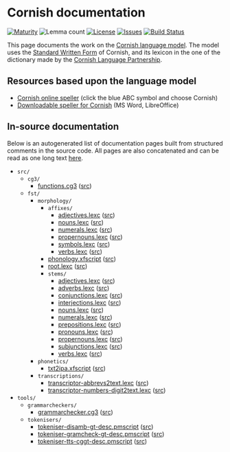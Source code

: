 # Cornish documentation

[![Maturity](https://img.shields.io/endpoint?url=https%3A%2F%2Fraw.githubusercontent.com%2Fgiellalt%2Flang-cor%2Fgh-pages%2Fmaturity.json)](https://giellalt.github.io/MaturityClassification.html)
![Lemma count](https://img.shields.io/endpoint?url=https%3A%2F%2Fraw.githubusercontent.com%2Fgiellalt%2Flang-cor%2Fgh-pages%2Flemmacount.json)
[![License](https://img.shields.io/github/license/giellalt/lang-cor)](https://github.com/giellalt/lang-cor/blob/main/LICENSE)
[![Issues](https://img.shields.io/github/issues/giellalt/lang-cor)](https://github.com/giellalt/lang-cor/issues)
[![Build Status](https://divvun-tc.giellalt.org/api/github/v1/repository/giellalt/lang-cor/main/badge.svg)](https://github.com/giellalt/lang-cor/actions)

This page documents the work on the [Cornish language model](https://github.com/giellalt/lang-cor). The model uses the [Standard Written Form](https://en.wikipedia.org/wiki/Standard_Written_Form) of Cornish, and its lexicon in the one of the dictionary made by the [Cornish Language Partnership](https://en.wikipedia.org/wiki/Cornish_Language_Partnership).

## Resources based upon the language model

* [Cornish online speller](https://divvun.org/proofing/online-speller.html) (click the blue ABC symbol and choose Cornish)
* [Downloadable speller for Cornish](https://divvun.org/proofing/proofing.html) (MS Word, LibreOffice)

## In-source documentation

Below is an autogenerated list of documentation pages built from structured comments in the source code. All pages are also concatenated and can be read as one long text [here](cor.md).

* `src/`
    * `cg3/`
        * [functions.cg3](src-cg3-functions.cg3.html) ([src](https://github.com/giellalt/lang-cor/blob/main/src/cg3/functions.cg3))
    * `fst/`
        * `morphology/`
            * `affixes/`
                * [adjectives.lexc](src-fst-morphology-affixes-adjectives.lexc.html) ([src](https://github.com/giellalt/lang-cor/blob/main/src/fst/morphology/affixes/adjectives.lexc))
                * [nouns.lexc](src-fst-morphology-affixes-nouns.lexc.html) ([src](https://github.com/giellalt/lang-cor/blob/main/src/fst/morphology/affixes/nouns.lexc))
                * [numerals.lexc](src-fst-morphology-affixes-numerals.lexc.html) ([src](https://github.com/giellalt/lang-cor/blob/main/src/fst/morphology/affixes/numerals.lexc))
                * [propernouns.lexc](src-fst-morphology-affixes-propernouns.lexc.html) ([src](https://github.com/giellalt/lang-cor/blob/main/src/fst/morphology/affixes/propernouns.lexc))
                * [symbols.lexc](src-fst-morphology-affixes-symbols.lexc.html) ([src](https://github.com/giellalt/lang-cor/blob/main/src/fst/morphology/affixes/symbols.lexc))
                * [verbs.lexc](src-fst-morphology-affixes-verbs.lexc.html) ([src](https://github.com/giellalt/lang-cor/blob/main/src/fst/morphology/affixes/verbs.lexc))
            * [phonology.xfscript](src-fst-morphology-phonology.xfscript.html) ([src](https://github.com/giellalt/lang-cor/blob/main/src/fst/morphology/phonology.xfscript))
            * [root.lexc](src-fst-morphology-root.lexc.html) ([src](https://github.com/giellalt/lang-cor/blob/main/src/fst/morphology/root.lexc))
            * `stems/`
                * [adjectives.lexc](src-fst-morphology-stems-adjectives.lexc.html) ([src](https://github.com/giellalt/lang-cor/blob/main/src/fst/morphology/stems/adjectives.lexc))
                * [adverbs.lexc](src-fst-morphology-stems-adverbs.lexc.html) ([src](https://github.com/giellalt/lang-cor/blob/main/src/fst/morphology/stems/adverbs.lexc))
                * [conjunctions.lexc](src-fst-morphology-stems-conjunctions.lexc.html) ([src](https://github.com/giellalt/lang-cor/blob/main/src/fst/morphology/stems/conjunctions.lexc))
                * [interjections.lexc](src-fst-morphology-stems-interjections.lexc.html) ([src](https://github.com/giellalt/lang-cor/blob/main/src/fst/morphology/stems/interjections.lexc))
                * [nouns.lexc](src-fst-morphology-stems-nouns.lexc.html) ([src](https://github.com/giellalt/lang-cor/blob/main/src/fst/morphology/stems/nouns.lexc))
                * [numerals.lexc](src-fst-morphology-stems-numerals.lexc.html) ([src](https://github.com/giellalt/lang-cor/blob/main/src/fst/morphology/stems/numerals.lexc))
                * [prepositions.lexc](src-fst-morphology-stems-prepositions.lexc.html) ([src](https://github.com/giellalt/lang-cor/blob/main/src/fst/morphology/stems/prepositions.lexc))
                * [pronouns.lexc](src-fst-morphology-stems-pronouns.lexc.html) ([src](https://github.com/giellalt/lang-cor/blob/main/src/fst/morphology/stems/pronouns.lexc))
                * [propernouns.lexc](src-fst-morphology-stems-propernouns.lexc.html) ([src](https://github.com/giellalt/lang-cor/blob/main/src/fst/morphology/stems/propernouns.lexc))
                * [subjunctions.lexc](src-fst-morphology-stems-subjunctions.lexc.html) ([src](https://github.com/giellalt/lang-cor/blob/main/src/fst/morphology/stems/subjunctions.lexc))
                * [verbs.lexc](src-fst-morphology-stems-verbs.lexc.html) ([src](https://github.com/giellalt/lang-cor/blob/main/src/fst/morphology/stems/verbs.lexc))
        * `phonetics/`
            * [txt2ipa.xfscript](src-fst-phonetics-txt2ipa.xfscript.html) ([src](https://github.com/giellalt/lang-cor/blob/main/src/fst/phonetics/txt2ipa.xfscript))
        * `transcriptions/`
            * [transcriptor-abbrevs2text.lexc](src-fst-transcriptions-transcriptor-abbrevs2text.lexc.html) ([src](https://github.com/giellalt/lang-cor/blob/main/src/fst/transcriptions/transcriptor-abbrevs2text.lexc))
            * [transcriptor-numbers-digit2text.lexc](src-fst-transcriptions-transcriptor-numbers-digit2text.lexc.html) ([src](https://github.com/giellalt/lang-cor/blob/main/src/fst/transcriptions/transcriptor-numbers-digit2text.lexc))
* `tools/`
    * `grammarcheckers/`
        * [grammarchecker.cg3](tools-grammarcheckers-grammarchecker.cg3.html) ([src](https://github.com/giellalt/lang-cor/blob/main/tools/grammarcheckers/grammarchecker.cg3))
    * `tokenisers/`
        * [tokeniser-disamb-gt-desc.pmscript](tools-tokenisers-tokeniser-disamb-gt-desc.pmscript.html) ([src](https://github.com/giellalt/lang-cor/blob/main/tools/tokenisers/tokeniser-disamb-gt-desc.pmscript))
        * [tokeniser-gramcheck-gt-desc.pmscript](tools-tokenisers-tokeniser-gramcheck-gt-desc.pmscript.html) ([src](https://github.com/giellalt/lang-cor/blob/main/tools/tokenisers/tokeniser-gramcheck-gt-desc.pmscript))
        * [tokeniser-tts-cggt-desc.pmscript](tools-tokenisers-tokeniser-tts-cggt-desc.pmscript.html) ([src](https://github.com/giellalt/lang-cor/blob/main/tools/tokenisers/tokeniser-tts-cggt-desc.pmscript))
